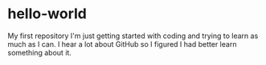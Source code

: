 # hello-world
My first repository
I'm just getting started with coding and trying to learn as much as I can.  I hear a lot about GitHub so I figured I had better learn something about it.  
